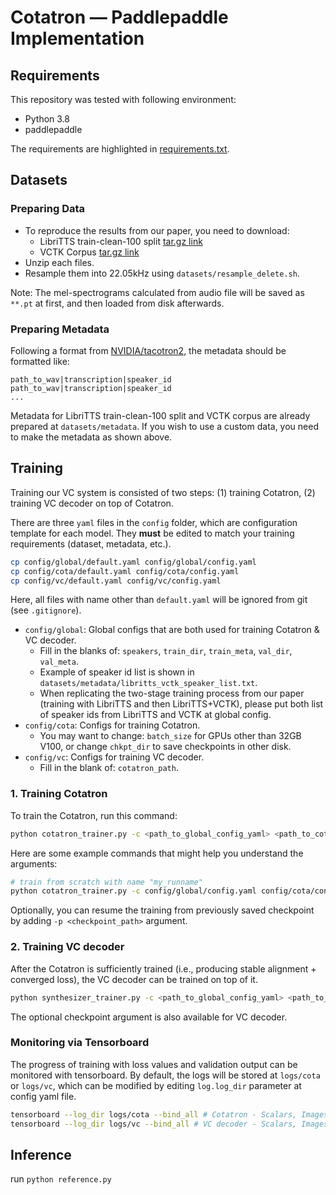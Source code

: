 # Cotatron &mdash; Paddlepaddle Implementation

## Requirements

This repository was tested with following environment:

- Python 3.8
- paddlepaddle

The requirements are highlighted in [requirements.txt](./requirements.txt).

## Datasets

### Preparing Data

- To reproduce the results from our paper, you need to download:
  - LibriTTS train-clean-100 split [tar.gz link](http://www.openslr.org/resources/60/train-clean-100.tar.gz)
  - VCTK Corpus [tar.gz link](http://homepages.inf.ed.ac.uk/jyamagis/release/VCTK-Corpus.tar.gz)
- Unzip each files.
- Resample them into 22.05kHz using `datasets/resample_delete.sh`.

Note: The mel-spectrograms calculated from audio file will be saved as `**.pt` at first, and then loaded from disk afterwards.

### Preparing Metadata

Following a format from [NVIDIA/tacotron2](https://github.com/NVIDIA/tacotron2), the metadata should be formatted like:
```
path_to_wav|transcription|speaker_id
path_to_wav|transcription|speaker_id
...
```
Metadata for LibriTTS train-clean-100 split and VCTK corpus are already prepared at `datasets/metadata`.
If you wish to use a custom data, you need to make the metadata as shown above.


## Training

Training our VC system is consisted of two steps: (1) training Cotatron, (2) training VC decoder on top of Cotatron.


There are three `yaml` files in the `config` folder, which are configuration template for each model.
They **must** be edited to match your training requirements (dataset, metadata, etc.).

```bash
cp config/global/default.yaml config/global/config.yaml
cp config/cota/default.yaml config/cota/config.yaml
cp config/vc/default.yaml config/vc/config.yaml
```

Here, all files with name other than `default.yaml` will be ignored from git (see `.gitignore`).

- `config/global`: Global configs that are both used for training Cotatron & VC decoder.
  - Fill in the blanks of: `speakers`, `train_dir`, `train_meta`, `val_dir`, `val_meta`.
  - Example of speaker id list is shown in `datasets/metadata/libritts_vctk_speaker_list.txt`.
  - When replicating the two-stage training process from our paper (training with LibriTTS and then LibriTTS+VCTK), please put both list of speaker ids from LibriTTS and VCTK at global config.
- `config/cota`: Configs for training Cotatron.
  - You may want to change: `batch_size` for GPUs other than 32GB V100, or change `chkpt_dir` to save checkpoints in other disk.
- `config/vc`: Configs for training VC decoder.
  - Fill in the blank of: `cotatron_path`. 

### 1. Training Cotatron

To train the Cotatron, run this command:

```bash
python cotatron_trainer.py -c <path_to_global_config_yaml> <path_to_cotatron_config_yaml> -g <gpus>
```

Here are some example commands that might help you understand the arguments:

```bash
# train from scratch with name "my_runname"
python cotatron_trainer.py -c config/global/config.yaml config/cota/config.yaml -g 0 
```

Optionally, you can resume the training from previously saved checkpoint by adding `-p <checkpoint_path>` argument.

### 2. Training VC decoder

After the Cotatron is sufficiently trained (i.e., producing stable alignment + converged loss),
the VC decoder can be trained on top of it.

```bash
python synthesizer_trainer.py -c <path_to_global_config_yaml> <path_to_vc_config_yaml> -g <gpus>
```

The optional checkpoint argument is also available for VC decoder.

### Monitoring via Tensorboard

The progress of training with loss values and validation output can be monitored with tensorboard.
By default, the logs will be stored at `logs/cota` or `logs/vc`, which can be modified by editing `log.log_dir` parameter at config yaml file.

```bash
tensorboard --log_dir logs/cota --bind_all # Cotatron - Scalars, Images, Hparams, Projector will be shown.
tensorboard --log_dir logs/vc --bind_all # VC decoder - Scalars, Images, Hparams will be shown.
```

## Inference

run ```python reference.py```

